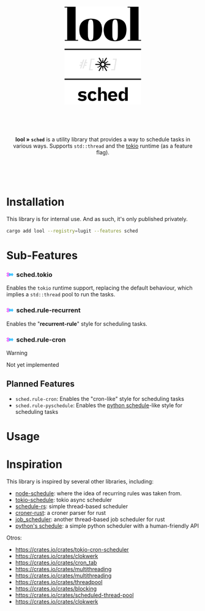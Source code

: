 <p align="center"><img src="../../.github/img/logo-tokio-sched.svg" height="256"></p>

<br>
<br>
<br>

<p align="center">
<b>lool » <code>sched</code></b> is a utility library that provides a way to schedule tasks in various ways. Supports <code>std::thread</code> and the <a href="https://tokio.rs">tokio</a> runtime (as a feature flag).
</p>


<br>
<br>
<br>

# Installation

This library is for internal use. And as such, it's only published privately. 

```bash
cargo add lool --registry=lugit --features sched
```

# Sub-Features


### <a href="#"><img alt="has subfeatures" src="../../.github/img/icon-has-submodules.svg" height="12"></a>&nbsp;&nbsp;sched.tokio

Enables the `tokio` runtime support, replacing the default behaviour, which implies a `std::thread` pool to run the tasks.

### <a href="#"><img alt="has subfeatures" src="../../.github/img/icon-has-submodules.svg" height="12"></a>&nbsp;&nbsp;sched.rule-recurrent

Enables the "**recurrent-rule**" style for scheduling tasks.

### <a href="#"><img alt="has subfeatures" src="../../.github/img/icon-has-submodules.svg" height="12"></a>&nbsp;&nbsp;sched.rule-cron

> [!WARNING]
> 
> Not yet implemented

## Planned Features

- `sched.rule-cron`: Enables the "cron-like" style for scheduling tasks
- `sched.rule-pyschedule`: Enables the [python schedule](https://pypi.org/project/schedule/)-like
  style for scheduling tasks

# Usage

<!-- 
TODO 
-->


# Inspiration

This library is inspired by several other libraries, including:

- [node-schedule](https://github.com/node-schedule/node-schedule?tab=readme-ov-file#recurrence-rule-scheduling): 
  where the idea of recurring rules was taken from.
- [tokio-schedule](https://github.com/dedefer/tokio_schedule): tokio async scheduler
- [schedule-rs](https://github.com/mehcode/schedule-rs): simple thread-based scheduler
- [croner-rust](https://github.com/hexagon/croner-rust): a croner parser for rust
- [job_scheduler](https://github.com/lholden/job_scheduler): another thread-based job scheduler for
  rust
- [python's schedule](https://pypi.org/project/schedule/): a simple python scheduler with 
  a human-friendly API


Otros:

- https://crates.io/crates/tokio-cron-scheduler
- https://crates.io/crates/clokwerk
- https://crates.io/crates/cron_tab
- https://crates.io/crates/multithreading
- https://crates.io/crates/multithreading
- https://crates.io/crates/threadpool
- https://crates.io/crates/blocking
- https://crates.io/crates/scheduled-thread-pool
- https://crates.io/crates/clokwerk
